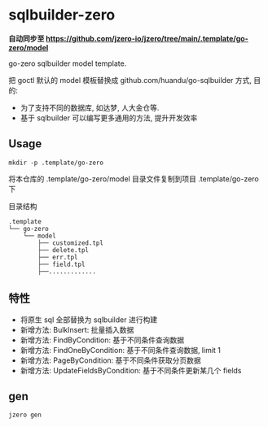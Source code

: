 # sqlbuilder-zero

**自动同步至 https://github.com/jzero-io/jzero/tree/main/.template/go-zero/model**

go-zero sqlbuilder model template.

把 goctl 默认的 model 模板替换成 github.com/huandu/go-sqlbuilder 方式, 目的: 

* 为了支持不同的数据库, 如达梦, 人大金仓等.
* 基于 sqlbuilder 可以编写更多通用的方法, 提升开发效率

## Usage

```shell
mkdir -p .template/go-zero
```

将本仓库的 .template/go-zero/model 目录文件复制到项目 .template/go-zero 下

目录结构

```shell
.template
└── go-zero
    └── model
        ├── customized.tpl
        ├── delete.tpl
        ├── err.tpl
        ├── field.tpl
        ├──.............
```

## 特性

* 将原生 sql 全部替换为 sqlbuilder 进行构建
* 新增方法: BulkInsert: 批量插入数据
* 新增方法: FindByCondition: 基于不同条件查询数据
* 新增方法: FindOneByCondition: 基于不同条件查询数据, limit 1
* 新增方法: PageByCondition: 基于不同条件获取分页数据
* 新增方法: UpdateFieldsByCondition: 基于不同条件更新某几个 fields

## gen

```shell
jzero gen
```

